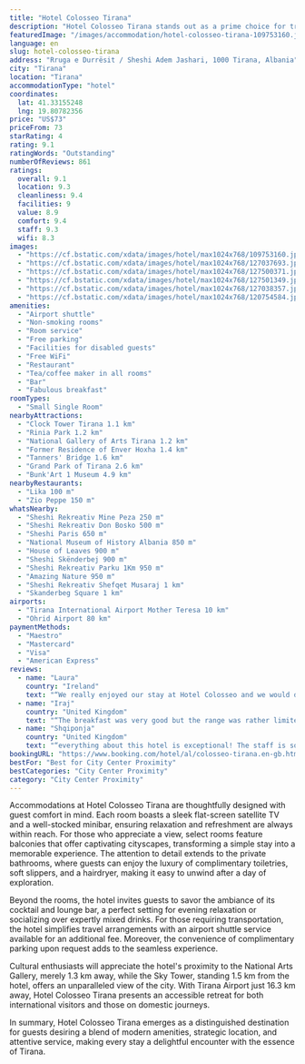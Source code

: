 ```yaml
---
title: "Hotel Colosseo Tirana"
description: "Hotel Colosseo Tirana stands out as a prime choice for travelers seeking comfort and convenience in the heart of Tirana."
featuredImage: "/images/accommodation/hotel-colosseo-tirana-109753160.jpg"
language: en
slug: hotel-colosseo-tirana
address: "Rruga e Durrësit / Sheshi Adem Jashari, 1000 Tirana, Albania"
city: "Tirana"
location: "Tirana"
accommodationType: "hotel"
coordinates:
  lat: 41.33155248
  lng: 19.80782356
price: "US$73"
priceFrom: 73
starRating: 4
rating: 9.1
ratingWords: "Outstanding"
numberOfReviews: 861
ratings:
  overall: 9.1
  location: 9.3
  cleanliness: 9.4
  facilities: 9
  value: 8.9
  comfort: 9.4
  staff: 9.3
  wifi: 8.3
images:
  - "https://cf.bstatic.com/xdata/images/hotel/max1024x768/109753160.jpg?k=868169a1ae747c8b08bb74ccfc1eba6f2429400f2dfa00b13eb27d738422ac4f&o=&hp=1"
  - "https://cf.bstatic.com/xdata/images/hotel/max1024x768/127037693.jpg?k=841e3c034af8203c25976c991542b19ad0091cedd89cb3f8bd85641aff0e2ce8&o=&hp=1"
  - "https://cf.bstatic.com/xdata/images/hotel/max1024x768/127500371.jpg?k=c33c7d98128f07b2e749a2d193a60df97cdafa92549dac8dcb1e763dd7d9f0ae&o=&hp=1"
  - "https://cf.bstatic.com/xdata/images/hotel/max1024x768/127501349.jpg?k=a21fad01feb61c9f1eb021b903c616ce53c87f1dd0e71464cb10ca825a85ffa1&o=&hp=1"
  - "https://cf.bstatic.com/xdata/images/hotel/max1024x768/127038357.jpg?k=9edc726eedb04ab292c74d4422adc028fd8cbc17363844c00c252fa2e108bbcf&o=&hp=1"
  - "https://cf.bstatic.com/xdata/images/hotel/max1024x768/120754584.jpg?k=0a58d3e40d1d8dbcf04899aa7d8a32938d3bb4cd96f8dc537c8fbca9ca1be0ef&o=&hp=1"
amenities:
  - "Airport shuttle"
  - "Non-smoking rooms"
  - "Room service"
  - "Free parking"
  - "Facilities for disabled guests"
  - "Free WiFi"
  - "Restaurant"
  - "Tea/coffee maker in all rooms"
  - "Bar"
  - "Fabulous breakfast"
roomTypes:
  - "Small Single Room"
nearbyAttractions:
  - "Clock Tower Tirana 1.1 km"
  - "Rinia Park 1.2 km"
  - "National Gallery of Arts Tirana 1.2 km"
  - "Former Residence of Enver Hoxha 1.4 km"
  - "Tanners' Bridge 1.6 km"
  - "Grand Park of Tirana 2.6 km"
  - "Bunk'Art 1 Museum 4.9 km"
nearbyRestaurants:
  - "Lika 100 m"
  - "Zio Peppe 150 m"
whatsNearby:
  - "Sheshi Rekreativ Mine Peza 250 m"
  - "Sheshi Rekreativ Don Bosko 500 m"
  - "Sheshi Paris 650 m"
  - "National Museum of History Albania 850 m"
  - "House of Leaves 900 m"
  - "Sheshi Skënderbej 900 m"
  - "Sheshi Rekreativ Parku 1Km 950 m"
  - "Amazing Nature 950 m"
  - "Sheshi Rekreativ Shefqet Musaraj 1 km"
  - "Skanderbeg Square 1 km"
airports:
  - "Tirana International Airport Mother Teresa 10 km"
  - "Ohrid Airport 80 km"
paymentMethods:
  - "Maestro"
  - "Mastercard"
  - "Visa"
  - "American Express"
reviews:
  - name: "Laura"
    country: "Ireland"
    text: "“We really enjoyed our stay at Hotel Colosseo and we would definitely return. The staff at the front desk and restaurant were really friendly and polite, and we were able to enjoy some food at the restaurant before checking in. The room itself was...”"
  - name: "Iraj"
    country: "United Kingdom"
    text: "“The breakfast was very good but the range was rather limited for a 4* hotel (compared to Hotel Xhako Imperial and Tirana International Hotel where I have stayed before).”"
  - name: "Shqiponja"
    country: "United Kingdom"
    text: "“everything about this hotel is exceptional! The staff is so professional and friendly.”"
bookingURL: "https://www.booking.com/hotel/al/colosseo-tirana.en-gb.html?aid=8035640"
bestFor: "Best for City Center Proximity"
bestCategories: "City Center Proximity"
category: "City Center Proximity"
---
```


Accommodations at Hotel Colosseo Tirana are thoughtfully designed with guest comfort in mind. Each room boasts a sleek flat-screen satellite TV and a well-stocked minibar, ensuring relaxation and refreshment are always within reach. For those who appreciate a view, select rooms feature balconies that offer captivating cityscapes, transforming a simple stay into a memorable experience. The attention to detail extends to the private bathrooms, where guests can enjoy the luxury of complimentary toiletries, soft slippers, and a hairdryer, making it easy to unwind after a day of exploration.

Beyond the rooms, the hotel invites guests to savor the ambiance of its cocktail and lounge bar, a perfect setting for evening relaxation or socializing over expertly mixed drinks. For those requiring transportation, the hotel simplifies travel arrangements with an airport shuttle service available for an additional fee. Moreover, the convenience of complimentary parking upon request adds to the seamless experience.

Cultural enthusiasts will appreciate the hotel's proximity to the National Arts Gallery, merely 1.3 km away, while the Sky Tower, standing 1.5 km from the hotel, offers an unparalleled view of the city. With Tirana Airport just 16.3 km away, Hotel Colosseo Tirana presents an accessible retreat for both international visitors and those on domestic journeys.

In summary, Hotel Colosseo Tirana emerges as a distinguished destination for guests desiring a blend of modern amenities, strategic location, and attentive service, making every stay a delightful encounter with the essence of Tirana.
